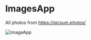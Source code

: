 # ImagesApp
All photos from https://picsum.photos/

![imageApp](https://user-images.githubusercontent.com/30910230/63922317-23987f80-ca4d-11e9-8636-b2272e481e4f.gif)
